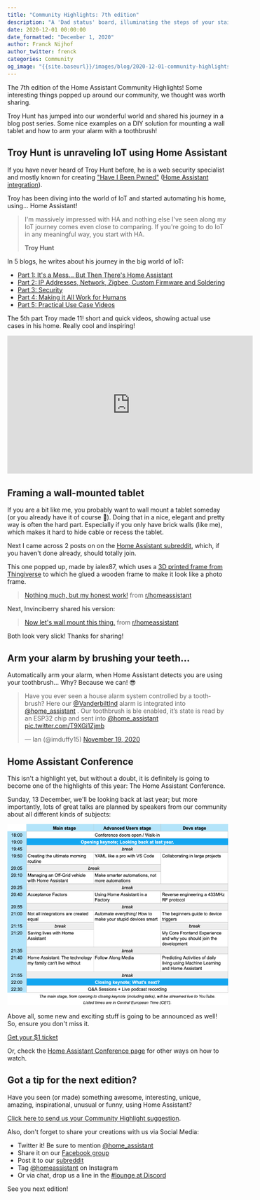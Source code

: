 ```yaml
---
title: "Community Highlights: 7th edition"
description: "A 'Dad status' board, illuminating the steps of your stairs and the most beautiful thermostat you've ever seen"
date: 2020-12-01 00:00:00
date_formatted: "December 1, 2020"
author: Franck Nijhof
author_twitter: frenck
categories: Community
og_image: "{{site.baseurl}}/images/blog/2020-12-01-community-highlights/social.png"
---
```


The 7th edition of the Home Assistant Community Highlights! Some interesting
things popped up around our community, we thought was worth sharing.

Troy Hunt has jumped into our wonderful world and shared his journey
in a blog post series. Some nice examples on a DIY solution for mounting a
wall tablet and how to arm your alarm with a toothbrush!

## Troy Hunt is unraveling IoT using Home Assistant

If you have never heard of Troy Hunt before, he is a web security specialist
and mostly known for creating ["Have I Been Pwned"][hibp] ([Home Assistant integration](/integrations/haveibeenpwned/)).

Troy has been diving into the world of IoT and started automating his home,
using... Home Assistant!

<blockquote>
    <p>I'm massively impressed with HA and nothing else I've seen along my IoT journey comes even close to comparing. If you're going to do IoT in any meaningful way, you start with HA.</p>
    <b class=source>Troy Hunt</b>
</blockquote>

In 5 blogs, he writes about his journey in the big
world of IoT:

- [Part 1: It's a Mess... But Then There's Home Assistant][p1]
- [Part 2: IP Addresses, Network, Zigbee, Custom Firmware and Soldering][p2]
- [Part 3: Security][p3]
- [Part 4: Making it All Work for Humans][p4]
- [Part 5: Practical Use Case Videos][p5]

The 5th part Troy made 11! short and quick videos, showing actual use cases in
his home. Really cool and inspiring!

<div class='videoWrapper'>
<iframe width="560" height="315" src="https://www.youtube-nocookie.com/embed/videoseries?list=PL7LAAxaabizMcH3kueW9Ub0oif0FngweI" frameborder="0" allowfullscreen></iframe>
</div>

[hibp]: https://haveibeenpwned.com/
[p1]: https://www.troyhunt.com/iot-unravelled-part-1-its-a-mess-but-then-theres-home-assistant/
[p2]: https://www.troyhunt.com/iot-unravelled-part-2-ip-addresses-network-zigbee-custom-firmware-and-soldering/
[p3]: https://www.troyhunt.com/iot-unravelled-part-3-security/
[p4]: https://www.troyhunt.com/iot-unravelled-part-4-making-it-all-work-for-humans/
[p5]: https://www.troyhunt.com/iot-unravelled-part-5-practical-use-case-videos/

## Framing a wall-mounted tablet

If you are a bit like me, you probably want to wall mount a tablet someday
(or you already have it of course 🥴). Doing that in a nice, elegant and pretty
way is often the hard part. Especially if you only have brick walls (like me),
which makes it hard to hide cable or recess the tablet.

Next I came across 2 posts on on the [Home Assistant subreddit][reddit], which,
if you haven't done already, should totally join.

This one popped up, made by ialex87, which uses a
[3D printed frame from Thingiverse][stl] to which he glued a wooden frame
to make it look like a photo frame.

<blockquote class="reddit-card" data-card-created="1606506563">
<a href="https://www.reddit.com/r/homeassistant/comments/joncw6/nothing_much_but_my_honest_work/">Nothing much, but my honest work!</a> from <a href="http://www.reddit.com/r/homeassistant">r/homeassistant</a>
</blockquote>

Next, Invinciberry shared his version:

<blockquote class="reddit-card" data-card-created="1606506801">
<a href="https://www.reddit.com/r/homeassistant/comments/jw6g9m/now_lets_wall_mount_this_thing/">Now let's wall mount this thing.</a> from <a href="http://www.reddit.com/r/homeassistant">r/homeassistant</a>
</blockquote>
<script async src="{{site.baseurl}}//embed.redditmedia.com/widgets/platform.js" charset="UTF-8"></script>

Both look very slick! Thanks for sharing!

[stl]: https://www.thingiverse.com/thing:2853298

## Arm your alarm by brushing your teeth...

Automatically arm your alarm, when Home Assistant detects you are
using your toothbrush... Why? Because we can! 😎

<blockquote class="twitter-tweet">
<p lang="en" dir="ltr">Have you ever seen a house alarm system controlled by a toothbrush? Here our <a href="https://twitter.com/VanderbiltInd?ref_src=twsrc%5Etfw">@VanderbiltInd</a> alarm is integrated into <a href="https://twitter.com/home_assistant?ref_src=twsrc%5Etfw">@home_assistant</a> . Our toothbrush is ble enabled, it’s state is read by an ESP32 chip and sent into <a href="https://twitter.com/home_assistant?ref_src=twsrc%5Etfw">@home_assistant</a> <a href="https://t.co/T9XGi1Zjmb">pic.twitter.com/T9XGi1Zjmb</a></p>&mdash; Ian (@imduffy15) <a href="https://twitter.com/imduffy15/status/1329569523855478784?ref_src=twsrc%5Etfw">November 19, 2020</a>
</blockquote>

## Home Assistant Conference

This isn't a highlight yet, but without a doubt, it is definitely is going to
become one of the highlights of this year: The Home Assistant Conference.

Sunday, 13 December, we'll be looking back at last year; but more importantly,
lots of great talks are planned by speakers from our community about all
different kinds of subjects:

<a href="{{site.baseurl}}/conference"><img src='/images/conference/schedule.png' alt='Home Assistant Conference Schedule' class='no-shadow'></a>

Above all, some new and exciting stuff is going to be announced as well! So,
ensure you don't miss it.

<a class="btn" href="https://hopin.to/events/home-assistant-conference">Get your $1 ticket</a>

Or, check the [Home Assistant Conference page](/conference) for other ways on
how to watch.

## Got a tip for the next edition?

Have you seen (or made) something awesome, interesting, unique, amazing, inspirational, unusual or funny, using Home Assistant?

[Click here to send us your Community Highlight suggestion](/suggest-community-highlight).

Also, don't forget to share your creations with us via Social Media:

- Twitter it! Be sure to mention [@home_assistant][twitter]
- Share it on our [Facebook group][facebook-group]
- Post it to our [subreddit][reddit]
- Tag [@homeassistant][instagram] on Instagram
- Or via chat, drop us a line in the [#lounge at Discord][chat]

See you next edition!

[chat]: https://www.home-assistant.io/join-chat
[facebook-group]: https://www.facebook.com/groups/HomeAssistant/
[instagram]: https://www.instagram.com/homeassistant/
[reddit]: https://www.reddit.com/r/homeassistant
[twitter]: https://www.twitter.com/home_assistant
